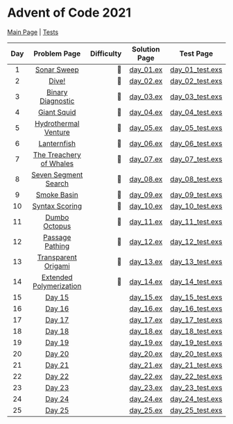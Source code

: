 # Advent of Code 2021

[Main Page](https://adventofcode.com/2021) | [Tests](/test/2021)

| Day |                          Problem Page                           | Difficulty |          Solution Page           |                   Test Page                   |
| :-: | :-------------------------------------------------------------: | ---------: | :------------------------------: | :-------------------------------------------: |
|  1  |       [Sonar Sweep](https://adventofcode.com/2021/day/1)        |    :star2: | [day_01.ex](/lib/2021/day_01.ex) | [day_01_test.exs](/test/2021/day_01_test.exs) |
|  2  |          [Dive!](https://adventofcode.com/2021/day/2)           |    :star2: | [day_02.ex](/lib/2021/day_02.ex) | [day_02_test.exs](/test/2021/day_02_test.exs) |
|  3  |    [Binary Diagnostic](https://adventofcode.com/2021/day/3)     |    :star2: | [day_03.ex](/lib/2021/day_03.ex) | [day_03_test.exs](/test/2021/day_03_test.exs) |
|  4  |       [Giant Squid](https://adventofcode.com/2021/day/4)        |    :star2: | [day_04.ex](/lib/2021/day_04.ex) | [day_04_test.exs](/test/2021/day_04_test.exs) |
|  5  |   [Hydrothermal Venture](https://adventofcode.com/2021/day/5)   |    :star2: | [day_05.ex](/lib/2021/day_05.ex) | [day_05_test.exs](/test/2021/day_05_test.exs) |
|  6  |       [Lanternfish](https://adventofcode.com/2021/day/6)        |    :star2: | [day_06.ex](/lib/2021/day_06.ex) | [day_06_test.exs](/test/2021/day_06_test.exs) |
|  7  | [The Treachery of Whales](https://adventofcode.com/2021/day/7)  |    :star2: | [day_07.ex](/lib/2021/day_07.ex) | [day_07_test.exs](/test/2021/day_07_test.exs) |
|  8  |   [Seven Segment Search](https://adventofcode.com/2021/day/8)   |    :star2: | [day_08.ex](/lib/2021/day_08.ex) | [day_08_test.exs](/test/2021/day_08_test.exs) |
|  9  |       [Smoke Basin](https://adventofcode.com/2021/day/9)        |    :star2: | [day_09.ex](/lib/2021/day_09.ex) | [day_09_test.exs](/test/2021/day_09_test.exs) |
| 10  |     [Syntax Scoring](https://adventofcode.com/2021/day/10)      |    :star2: | [day_10.ex](/lib/2021/day_10.ex) | [day_10_test.exs](/test/2021/day_10_test.exs) |
| 11  |      [Dumbo Octopus](https://adventofcode.com/2021/day/11)      |    :star2: | [day_11.ex](/lib/2021/day_11.ex) | [day_11_test.exs](/test/2021/day_11_test.exs) |
| 12  |     [Passage Pathing](https://adventofcode.com/2021/day/12)     |    :star2: | [day_12.ex](/lib/2021/day_12.ex) | [day_12_test.exs](/test/2021/day_12_test.exs) |
| 13  |   [Transparent Origami](https://adventofcode.com/2021/day/13)   |    :star2: | [day_13.ex](/lib/2021/day_13.ex) | [day_13_test.exs](/test/2021/day_13_test.exs) |
| 14  | [Extended Polymerization](https://adventofcode.com/2021/day/14) |    :star2: | [day_14.ex](/lib/2021/day_14.ex) | [day_14_test.exs](/test/2021/day_14_test.exs) |
| 15  |         [Day 15](https://adventofcode.com/2021/day/15)          |            | [day_15.ex](/lib/2021/day_15.ex) | [day_15_test.exs](/test/2021/day_15_test.exs) |
| 16  |         [Day 16](https://adventofcode.com/2021/day/16)          |            | [day_16.ex](/lib/2021/day_16.ex) | [day_16_test.exs](/test/2021/day_16_test.exs) |
| 17  |         [Day 17](https://adventofcode.com/2021/day/17)          |            | [day_17.ex](/lib/2021/day_17.ex) | [day_17_test.exs](/test/2021/day_17_test.exs) |
| 18  |         [Day 18](https://adventofcode.com/2021/day/18)          |            | [day_18.ex](/lib/2021/day_18.ex) | [day_18_test.exs](/test/2021/day_18_test.exs) |
| 19  |         [Day 19](https://adventofcode.com/2021/day/19)          |            | [day_19.ex](/lib/2021/day_19.ex) | [day_19_test.exs](/test/2021/day_19_test.exs) |
| 20  |         [Day 20](https://adventofcode.com/2021/day/20)          |            | [day_20.ex](/lib/2021/day_20.ex) | [day_20_test.exs](/test/2021/day_20_test.exs) |
| 21  |         [Day 21](https://adventofcode.com/2021/day/21)          |            | [day_21.ex](/lib/2021/day_21.ex) | [day_21_test.exs](/test/2021/day_21_test.exs) |
| 22  |         [Day 22](https://adventofcode.com/2021/day/22)          |            | [day_22.ex](/lib/2021/day_22.ex) | [day_22_test.exs](/test/2021/day_22_test.exs) |
| 23  |         [Day 23](https://adventofcode.com/2021/day/23)          |            | [day_23.ex](/lib/2021/day_23.ex) | [day_23_test.exs](/test/2021/day_23_test.exs) |
| 24  |         [Day 24](https://adventofcode.com/2021/day/24)          |            | [day_24.ex](/lib/2021/day_24.ex) | [day_24_test.exs](/test/2021/day_24_test.exs) |
| 25  |         [Day 25](https://adventofcode.com/2021/day/25)          |            | [day_25.ex](/lib/2021/day_25.ex) | [day_25_test.exs](/test/2021/day_25_test.exs) |
